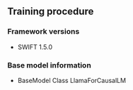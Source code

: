 ## Training procedure

### Framework versions


- SWIFT 1.5.0
### Base model information


- BaseModel Class LlamaForCausalLM
